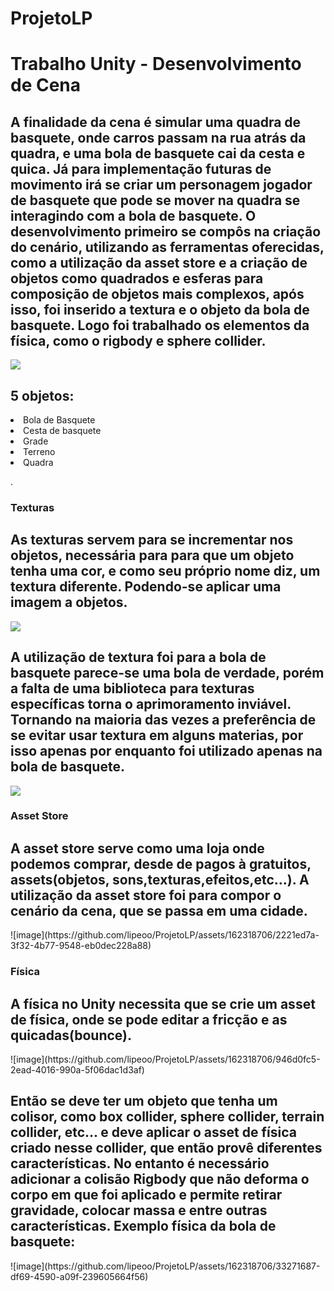 # ProjetoLP
<h1>Trabalho Unity - Desenvolvimento de Cena</h1>
<h3></h3>
<h2>
  A finalidade da cena é simular uma quadra de basquete, onde carros passam na rua atrás da quadra, 
e uma bola de basquete cai da cesta e quica. Já para implementação futuras de movimento irá se criar
um personagem jogador de basquete que pode se mover na quadra se interagindo com a bola de basquete.
  O desenvolvimento primeiro se compôs na criação do cenário, utilizando as ferramentas oferecidas,
como a utilização da asset store e a criação de objetos como quadrados e esferas para composição de
objetos mais complexos, após isso, foi inserido a textura e o objeto da bola de basquete. Logo foi
trabalhado os elementos da física, como o rigbody e sphere collider.
</h2> 

<p>
<img src="https://github.com/lipeoo/ProjetoLP/assets/162318706/8d1c16fd-a843-4d0b-a6ea-41b2f0c6eaaf">
<h2>5 objetos:</h2>
  <li>Bola de Basquete</li>
  <li>Cesta de basquete</li>
  <li>Grade</li>
  <li>Terreno</li>
  <li>Quadra</li>
</p>.
<p>
  <h3>Texturas</h3>
<h2>
    As texturas servem para se incrementar nos objetos, necessária para para que um objeto tenha uma
  cor, e como seu próprio nome diz, um textura diferente. Podendo-se aplicar uma imagem a objetos.
</h2>
  <img src="https://github.com/lipeoo/ProjetoLP/assets/162318706/38291745-9187-4680-b83c-84dacb2efd40">
  <h2>
    A utilização de textura foi para a bola de basquete parece-se uma bola de verdade,
  porém a falta de uma biblioteca para texturas específicas torna o aprimoramento inviável. Tornando 
  na maioria das vezes a preferência de se evitar usar textura em alguns materias, por isso apenas
  por enquanto foi utilizado apenas na bola de basquete.
  </h2>
<img src="https://github.com/lipeoo/ProjetoLP/assets/162318706/d7ec32fb-e89b-43a3-af50-6adec6404320">
</p>
<p>
  <h3>Asset Store</h3>
  <h2>
      A asset store serve como uma loja onde podemos comprar, desde de pagos à gratuitos, assets(objetos,
    sons,texturas,efeitos,etc...). A utilização da asset store foi para compor o cenário da cena, que se
    passa em uma cidade.  
  </h2>
![image](https://github.com/lipeoo/ProjetoLP/assets/162318706/2221ed7a-3f32-4b77-9548-eb0dec228a88)
</p>
<p>
<h3>Física</h3>
<h2>
    A física no Unity necessita que se crie um asset de física, onde se pode editar a fricção e as 
  quicadas(bounce). 
</h2>
![image](https://github.com/lipeoo/ProjetoLP/assets/162318706/946d0fc5-2ead-4016-990a-5f06dac1d3af)
  <h2>
    Então se deve ter um objeto que tenha um colisor, como box collider, sphere collider, terrain collider,
  etc... e deve aplicar o asset de física criado nesse collider, que então provê diferentes características.
  No entanto é necessário adicionar a colisão Rigbody que não deforma o corpo em que foi aplicado e permite
  retirar gravidade, colocar massa e entre outras características.
  Exemplo física da bola de basquete:
</h2>
![image](https://github.com/lipeoo/ProjetoLP/assets/162318706/33271687-df69-4590-a09f-239605664f56)
</p>
